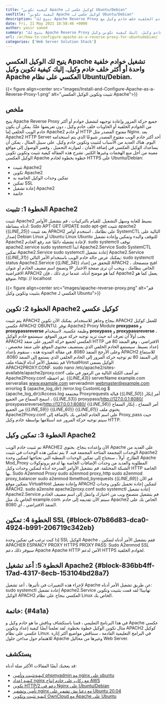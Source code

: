 ```yaml
---
title: "كيفية تكوين Apache كوكيل عكسي لـ Ubuntu/Debian" 
seoTitle: "كيفية تكوين Apache كوكيل عكسي لـ Ubuntu/Debian" 
description: "تتيح لك Apache Reverse Proxy تكوين خطوة بخطوة تشغيل خوادم واحدة أو أكثر من الخوادم الخلفية خلف خادم وكيل مع mod_proxy على Ubuntu/Debian Linux." 
date: Fri, 21 May 2021 18:58:46 +0000
author: yasir saeed
summary: "يتيح لك Apache Reverse Proxy تشغيل خوادم خلفية واحدة أو أكثر خلف خادم وكيل. إليك كيفية تكوين وكيل Apache العكسي على نظام Ubuntu/Debian." 
url: /ar/how-to-configure-apache-as-a-reverse-proxy-for-ubuntudebian/
categories: ['Web Server Solution Stack']
---
```


## يتيح لك الوكيل العكسي Apache تشغيل خوادم خلفية واحدة أو أكثر خلف خادم وكيل. إليك كيفية تكوين وكيل Apache العكسي على نظام Ubuntu/Debian.

{{< figure align=center src="images/Install-and-Configure-Apache-as-a-Reverse-Proxy-1.png" alt="تثبيت وتكوين الوكيل العكسي Apache">}}


##  **ملخص**  
يتيح Apache Reverse Proxy جميع حركة المرور وإعادة توجيهه لتشغيل خوادم أو أكثر من الخوادم الخلفية أو الحاويات خلف خادم وكيل ، دون تعريضها علنًا. يمكن أن يكون خادم الويب الخلفي إما Apache2 أو خادم HTTP مفتوح المصدر مثل Nginx. يعد Apache2 HTTP Server أحد أكثر خادم الويب مفتوح المصدر شيوعًا الذي يتم استخدامه اليوم.
هناك العديد من الأسباب لتثبيت وتكوين خادم وكيل. على سبيل المثال ، يمكن أن يساعدك الوكيل العكسي في إضافة الأمان ، لموازنة التحميل ، وقصر الوصول إلى مواقع معينة من أجل منع الهجمات وغيرها الكثير. تشرح هذه المقالة كيفية تثبيت وتكوين تكوين الوكيل العكسي Apache خطوة بخطوة لخادم HTTPS على Ubuntu/Debian:
  * تثبيت Apache2
  * تكوين Apache2
  * تمكين وحدات الوكيل الخاصة به
  * تمكين SSL
  * إعادة تشغيل Apache2
  * خاتمة

## الخطوة 1: تثبيت Apache2
تثبيت Apache2 بسيط للغاية وسهل التشغيل. للقيام بالتركيبات ، قم بتشغيل الأوامر أدناه ببساطة:
Sudo APT-GET UPDATE
sudo apt-get تثبيت apache2
{{_LINE_25_}}
بعد تثبيت APACH2 على نظامك ، استخدم أوامر SystemCTL التالية على إصدار Debian Linux أو Ubuntu Linux Ubuntu للتوقف والبدء وتمكين وإعادة تشغيل Apache2 لإعادة تشغيله دائمًا عند رفع الخادم.
sudo systemctl توقف apache2.service
sudo systemctl ابدأ Apache2.Service
Sudo SystemCTL تمكين Apache2.Service
sudo systemctl إعادة تشغيل Apache2.Service
{{_LINE_31_}}
يمكنك عرض حالة خادم الويب باستخدام الأمر التالي:
sudo systemctl status Apache2.Service
{{_LINE_34_}}
للتحقق من إعداد APACH2 ، افتح متصفحك وتصفح اسم مضيف الخادم أو عنوان IP الخاص بنظامك ، ويجب أن ترى صفحة الاختبار الافتراضية APACH2 كما هو موضح أدناه. عندما ترى ذلك ، فإن Apache2 يعمل كما هو متوقع. http: // localhost

{{< figure align=center src="images/apache-reverse-proxy.png" alt="قم بتثبيت وتكوين وكيل Apache العكسي لـ Ubuntu">}}


## الخطوة 2: تكوين Apache2 كوكيل عكسي
يتم تثبيت APACH2 بنجاح وجاهز للاستخدام. يمكنك الآن تكوين APACH2 للعمل كوكيل عكسي APACH2 OBUNTU. توفر Apache2 Proxy Module  **proxypass** و  **proxypassreverse**  وظيفة عكسية. لاستخدام  **proxypass**  و **proxypassreverse**  ، يجب أولاً أن تعرف أنه حيث تريد توجيه حركة مرور الموقع.
سيستمع خادم الوكيل APACH2 العكسي لجميع حركة المرور على منفذ HTTP الافتراضي ، وهو المنفذ 80 في إعداد بسيط. سيستمع الخادم الخلفي الذي يستضيف محتوى الموقع على منفذ مخصص ، وعلى الأرجح المنفذ 8080.
في مقالة المدونة هذه ، سنقوم بإعداد APACH2 للاستماع إلى المنفذ 80 ثم توجيه حركة المرور إلى الخادم الخلفي الذي يستمع إلى المنفذ 8080. قم بتشغيل الأمر أدناه لإنشاء ملف VirtualHost الوكيل يسمى APACH2PROXY.CONF.
sudo nano /etc/apache2/sites-available/apache2proxy.conf
ثم أضف الكتلة التالية من الرموز في ملف Apache2Proxy.conf ثم احفظه.
{{_LINE_43_}}
        serverName example.com
        serveralias www.example.com
        serveradmin webmaster@example.com
        errorlog $ {apache_log_dir} /error.log
        CustomLog $ {apache_log_dir}/Access.log مجتمعة
        Proxyrequests قبالة
{{_LINE_50_}}
          أمر إنكار ، اسمح
          السماح من الجميع
{{_LINE_53_}}
        proxypass/http://127.0.0.1:8080/
        proxypassreverse/http://127.0.0.1:8080/
{{_LINE_56_}}
          أمر السماح ، إنكار
          السماح من الجميع
{{_LINE_59_}}
{{_LINE_60_}}
{{_LINE_61_}}
يحتوي ملف Apache2Proxy.conf على اسم الخادم الخاص بك بالإضافة إلى Proxy_pass حيث سيتم توجيه حركة المرور عند استلامها بواسطة خادم وكيل HTTP.

## الخطوة 3: تمكين وكيل Apache2
تم تثبيت خادم الويب APACHE2 الآن وإعداده بنجاح. يحتوي Apache على العديد من الوحدات المجمعة المتاحة المجمعة فيه. لا يتم تمكين هذه الوحدات في تثبيت Apache2 الطازج. أولاً ، سنحتاج إلى تمكين الوحدات النمطية التي نحتاجها لتمكين وحدة Apache Mod_Proxy المطلوبة والعديد من وحدات الإضافات الخاصة بها لدعم بروتوكولات الشبكة المختلفة. قم بتشغيل الأوامر المدرجة أدناه لتمكين وحدات وكيل HTTP الخاصة بها.
Sudo A2enmod Proxy
sudo a2enmod proxy_http
sudo a2enmod proxy_balancer
sudo a2enmod lbmethod_byrequests
{{_LINE_69_}}
قم الآن بتمكين موقع VirtualHost وإعادة تشغيل APACH2 لتمكين إعادة تحميل تكوين وحدات APACH2.
sudo a2ensite apache2proxy.conf
sudo systemctl إعادة تشغيل Apache2.Service
قم بتشغيل متصفح ويب من اختيارك وانتقل إلى اسم مضيف الخادم الخاص بك مثل example.com. سيتم الآن تقديمه إلى خادم Apache2 الخاص بك على المنفذ الافتراضي ، أي 8080.

## الخطوة 4: تمكين SSL {#block-07b86d83-dca0-4924-b991-206719c342eb}

إذا كنت ترغب في تمكين وحدة SSL الوكيل Apache ، فقم بتشغيل الأمر أدناه لتمكين APACHER ESPANCY PROXY HTTPS PROXY PASS:
Sudo A2enmod SSL
سيوفر ذلك دعم Apache Apache HTTP الآمن لدعم HTTPS لخوادم الخلفية.

## الخطوة 5: أعد تشغيل Apache2 {#block-836bb4ff-17ad-4317-8ecb-153104bd28a7}

لإجراء هذه التغييرات في تأثيرها ، أعد تشغيل Apache عن طريق تشغيل الأمر أدناه:
sudo systemctl إعادة تشغيل Apache2.Service
تهانينا! لقد قمت بتثبيت وتكوين الوكيل APACH2 العكسي بنجاح على نظام Linux الخاص بك.

##  **خاتمة:**   {#4a1a}

في هذا البرنامج التعليمي ، قمنا باستكشاف وناقش ما هو خادم وكيل و Apache عكسي مثال تكوين الوكيل خطوة بخطوة. لقد تعلمنا أيضًا كيفية إعداد وتكوين APACH2 كوكيل عكسي على نظام Linux. في البرامج التعليمية القادمة ، سنناقش مواضيع أكثر إثارة للاهتمام حول مداخن حلول Apache وغيرها من محاليل Web Server.

## يستكشف
قد يعجبك أيضًا المقالات الأكثر صلة أدناه:
  * [كيفية][1][تثبيت وتأمين phpmyadmin مع nginx على ubuntu][2]
  * [كيفية إعداد nginx مع ركاب على خادم إنتاج AWS][3]
  * [تكوين HTTP/2 دعم في Nginx على Ubuntu/Debian][4]
  * [تأمين وتشفير nginx مع دعنا نش تشفير على Ubuntu 20.04][5]
  * [كيفية تثبيت وتكوين OwnCloud مع Apache على Ubuntu][6]



 [1]: https://blog.containerize.com/web-server-solution-stack/ar/how-to-configure-apache-as-a-reverse-proxy-for-ubuntudebian/
 [2]: https://blog.containerize.com/web-server-solution-stack/how-to-install-and-secure-phpmyadmin-with-nginx-on-ubuntu/
 [3]: https://blog.containerize.com/web-server-solution-stack/how-to-setup-nginx-with-passenger-on-aws-production-server/
 [4]: https://blog.containerize.com/web-server-solution-stack/how-to-configure-http2-support-in-nginx-on-ubuntudebian/
 [5]: https://blog.containerize.com/web-server-solution-stack/how-to-secure-nginx-with-letsencrypt-on-ubuntu-20-04/
 [6]: https://blog.containerize.com/backup-and-sync-software/how-to-install-and-configure-owncloud-with-apache-on-ubuntu/
